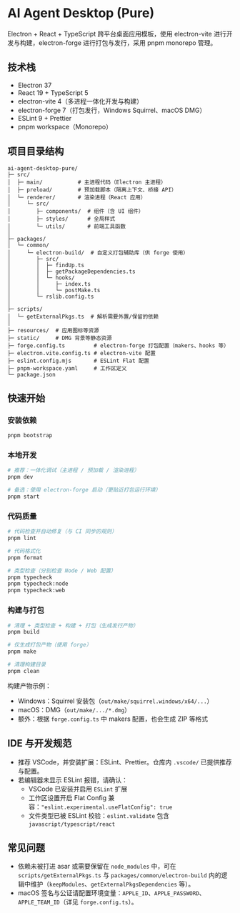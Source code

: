 # AI Agent Desktop (Pure)

Electron + React + TypeScript 跨平台桌面应用模板，使用 electron-vite 进行开发与构建，electron-forge 进行打包与发行，采用 pnpm monorepo 管理。

## 技术栈

- Electron 37
- React 19 + TypeScript 5
- electron-vite 4（多进程一体化开发与构建）
- electron-forge 7（打包发行，Windows Squirrel、macOS DMG）
- ESLint 9 + Prettier
- pnpm workspace（Monorepo）

## 项目目录结构

```text
ai-agent-desktop-pure/
├─ src/
│  ├─ main/           # 主进程代码（Electron 主进程）
│  ├─ preload/        # 预加载脚本（隔离上下文、桥接 API）
│  └─ renderer/       # 渲染进程（React 应用）
│     └─ src/
│        ├─ components/  # 组件（含 UI 组件）
│        ├─ styles/      # 全局样式
│        └─ utils/       # 前端工具函数
│
├─ packages/
│  └─ common/
│     └─ electron-build/  # 自定义打包辅助库（供 forge 使用）
│        ├─ src/
│        │  ├─ findUp.ts
│        │  ├─ getPackageDependencies.ts
│        │  └─ hooks/
│        │     ├─ index.ts
│        │     └─ postMake.ts
│        └─ rslib.config.ts
│
├─ scripts/
│  └─ getExternalPkgs.ts  # 解析需要外置/保留的依赖
│
├─ resources/  # 应用图标等资源
├─ static/     # DMG 背景等静态资源
├─ forge.config.ts         # electron-forge 打包配置（makers、hooks 等）
├─ electron.vite.config.ts # electron-vite 配置
├─ eslint.config.mjs       # ESLint Flat 配置
├─ pnpm-workspace.yaml     # 工作区定义
└─ package.json
```

## 快速开始

### 安装依赖

```bash
pnpm bootstrap
```

### 本地开发

```bash
# 推荐：一体化调试（主进程 / 预加载 / 渲染进程）
pnpm dev

# 备选：使用 electron-forge 启动（更贴近打包运行环境）
pnpm start
```

### 代码质量

```bash
# 代码检查并自动修复（与 CI 同步的规则）
pnpm lint

# 代码格式化
pnpm format

# 类型检查（分别检查 Node / Web 配置）
pnpm typecheck
pnpm typecheck:node
pnpm typecheck:web
```

### 构建与打包

```bash
# 清理 + 类型检查 + 构建 + 打包（生成发行产物）
pnpm build

# 仅生成打包产物（使用 forge）
pnpm make

# 清理构建目录
pnpm clean
```

构建产物示例：

- Windows：Squirrel 安装包（`out/make/squirrel.windows/x64/...`）
- macOS：DMG（`out/make/.../*.dmg`）
- 额外：根据 `forge.config.ts` 中 makers 配置，也会生成 ZIP 等格式

## IDE 与开发规范

- 推荐 VSCode，并安装扩展：ESLint、Prettier。仓库内 `.vscode/` 已提供推荐与配置。
- 若编辑器未显示 ESLint 报错，请确认：
  - VSCode 已安装并启用 `ESLint` 扩展
  - 工作区设置开启 Flat Config 兼容：`"eslint.experimental.useFlatConfig": true`
  - 文件类型已被 ESLint 校验：`eslint.validate` 包含 `javascript/typescript/react`

## 常见问题

- 依赖未被打进 asar 或需要保留在 `node_modules` 中，可在 `scripts/getExternalPkgs.ts` 与 `packages/common/electron-build` 内的逻辑中维护（`keepModules`、`getExternalPkgsDependencies` 等）。
- macOS 签名与公证请配置环境变量：`APPLE_ID`、`APPLE_PASSWORD`、`APPLE_TEAM_ID`（详见 `forge.config.ts`）。

